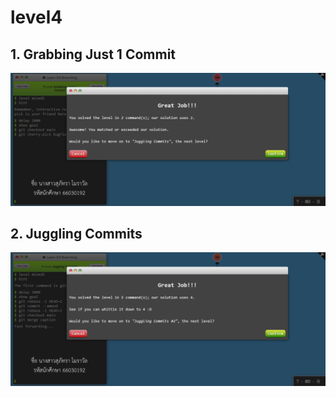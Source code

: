 # level4
## 1. Grabbing Just 1 Commit
![alt text](image-13.png)


## 2. Juggling Commits
![alt text](image-14.png)